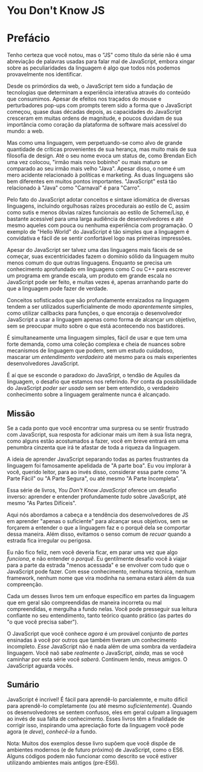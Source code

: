 # You Don't Know JS
# Prefácio

Tenho certeza que você notou, mas o "JS" como título da série não é uma abreviação de palavras usadas para falar mal de JavaScript, embora xingar sobre as peculiaridades da linguagem é algo que todos nós podemos provavelmente nos identificar.

Desde os primórdios da web, o JavaScript tem sido a fundação de tecnologias que determinam a experiência interativa através do conteúdo que consumimos. Apesar de efeitos nos traçados do mouse e perturbadores pop-ups com prompts terem sido a forma que o JavaScript começou, quase duas décadas depois, as capacidades do JavaScript cresceram em muitas ordens de magnitude, e poucos duvidam de sua importância como coração da plataforma de software mais acessível do mundo: a web.

Mas como uma linguagem, vem perpetuando-se como alvo de grande quantidade de críticas provenientes de sua herança, mas muito mais de sua filosofia de design. Até o seu nome evoca um status de, como Brendan Eich uma vez colocou, "irmão mais novo bobinho" ou mais maturo se comparado ao seu irmão mais velho "Java". Apesar disso, o nome é um mero acidente relacionado à políticas e marketing. As duas linguagens são bem diferentes em muitos pontos importantes. "JavaScript" está tão relacionado à "Java" como "Carnaval" é para "Carro".

Pelo fato do JavaScript adotar conceitos e sintaxe idiomática de diversas linguagens, incluíndo orgulhosas raízes procedurais ao estilo de C, assim como sutis e menos óbvias raízes funcionais ao estilo de Scheme/Lisp, é bastante acessível para uma larga audiência de desenvolvedores e até mesmo aqueles com pouca ou nenhuma experiência com programação. O exemplo de "Hello World" do JavaScript é tão simples que a linguagem é convidativa e fácil de se sentir confortável logo nas primeiras impressões.

Apesar do JavaScript ser talvez uma das linguagens mais fáceis de se começar, suas excentricidades fazem o domínio sólido da linguagem muito menos comum do que outras linguagens. Enquanto se precisa um conhecimento aprofundado em linguagens como C ou C++ para escrever um programa em grande escala, um produto em grande escala no JavaScript pode ser feito, e muitas vezes é, apenas arranhando parte do que a linguagem pode fazer de verdade.

Conceitos sofisticados que são profundamente enraizados na linguagem tendem a ser utilizados superficialmente de modo *aparentement*e simples, como utilizar callbacks para funções, o que encoraja o desenvolvedor JavaScript a usar a linguagem apenas como forma de alcançar um objetivo, sem se preocupar muito sobre o que está acontecendo nos bastidores.

É simultaneamente uma linguagem simples, fácil de usar e que tem uma forte demanda, como uma coleção complexa e cheia de nuances sobre mecanismos de linguagem que podem, sem um estudo cuidadoso, mascarar um *entendimento verdadeiro* até mesmo para os mais experientes desenvolvedores JavaScript.

É aí que se esconde o paradoxo do JavaSript, o tendão de Aquiles da linguagem, o desafio que estamos nos referindo. Por conta da possibilidade do JavaScript *poder ser usado* sem ser bem entendido, o verdadeiro conhecimento sobre a linguagem geralmente nunca é alcançado.

## Missão

Se a cada ponto que você encontrar uma surpresa ou se sentir frustrado com JavaScript, sua resposta for adicionar mais um item à sua lista negra, como alguns estão acostumados a fazer, você em breve entrará em uma penumbra cinzenta que irá te afastar de toda a riqueza da linguagem.

A ideia de aprender JavaScript separando todas as partes frustrantes da linguagem foi famosamente apelidada de "A parte boa". Eu vou implorar à você, querido leitor, para ao invés disso, considerar essa parte como "A Parte Fácil" ou "A Parte Segura", ou até mesmo "A Parte Incompleta".

Essa série de livros, *You Don't Know JavaScript* oferece um desafio inverso: aprender e entender profundamente *tudo* sobre JavaScript, até mesmo "As Partes Dífíceis".

Aqui nós abordamos a cabeça e a tendência dos desenvolvedores de JS em aprender "apenas o suficiente" para alcançar seus objetivos, sem se forçarem a entender o que a linguagem faz e o porquê dela se comportar dessa maneira. Além disso, evitamos o senso comum de *recuar* quando a estrada fica irregular ou perigosa.

Eu não fico feliz, nem você deveria ficar, em parar uma vez que algo *funciona*, e não entender o *porquê*. Eu gentilmente desafio você à viajar para a parte da estrada "menos acessada" e se envolver com tudo que o JavaScript pode fazer. Com esse conhecimento, nenhuma técnica, nenhum framework, nenhum nome que vira modinha na semana estará além da sua compreenção.

Cada um desses livros tem um enfoque específico em partes da linguagem que em geral são compreendidas de maneira incorreta ou mal compreendidas, e mergulha a fundo nelas. Você pode presseguir sua leitura confiante no seu entendimento, tanto teórico quanto prático (as partes do "o que você precisa saber").

O JavaScript que você conhece *agora* é um provável conjunto de *partes* ensinadas à você por outros que também tiveram um conhecimento incompleto. *Esse* JavaScript não é nada além de uma sombra da verdadeira linguagem. Você naõ sabe *realmente* o JavaScript, *ainda*, mas se você caminhar por esta série você *saberá*. Continuem lendo, meus amigos. O JavaScript aguarda vocês.

## Sumário

JavaScript é incrível! É fácil para aprendê-lo parcialemnte, e muito difícil para aprendê-lo completamente (ou até mesmo *suficientemente*). Quando os desenvolvedores se sentem confusos, eles em geral culpam a linguagem ao invés de sua falta de conhecimento. Esses livros têm a finalidade de corrigir isso, inspirando uma apreciação forte da linguagem você pode agora (e *deve*), *conhecê-la* a fundo.

Nota: Muitos dos exemplos desse livro supõem que você dispõe de ambientes modernos (e de futuro próximo) de JavaScript, como o ES6. Alguns códigos podem não funcionar como descrito se você estiver utilizando ambientes mais antigos (pre-ES6).
